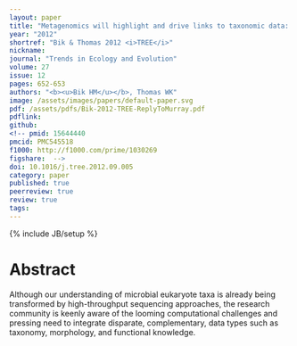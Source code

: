 ```yaml
---
layout: paper
title: "Metagenomics will highlight and drive links to taxonomic data: reply to Murray"
year: "2012"
shortref: "Bik & Thomas 2012 <i>TREE</i>"
nickname: 
journal: "Trends in Ecology and Evolution"
volume: 27
issue: 12
pages: 652-653
authors: "<b><u>Bik HM</u></b>, Thomas WK"
image: /assets/images/papers/default-paper.svg
pdf: /assets/pdfs/Bik-2012-TREE-ReplyToMurray.pdf
pdflink:
github: 
<!-- pmid: 15644440
pmcid: PMC545518
f1000: http://f1000.com/prime/1030269
figshare:  -->
doi: 10.1016/j.tree.2012.09.005
category: paper
published: true
peerreview: true
review: true
tags: 
---
```

{% include JB/setup %}

# Abstract

Although our understanding of microbial eukaryote taxa is already being transformed by high-throughput sequencing approaches, the research community is keenly aware of the looming computational challenges and pressing need to integrate disparate, complementary, data types such as taxonomy, morphology, and functional knowledge.
